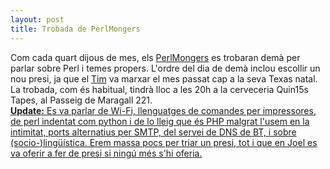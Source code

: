 ```yaml
---
layout: post
title: Trobada de PerlMongers
---
```


Com cada quart dijous de mes, els <a href="http://barcelona.pm.org/">PerlMongers</a> es trobaran demà  per parlar sobre Perl i temes propers. L'ordre del dia de demà  inclou escollir un nou presi, ja que el <a href="http://www.timallen.org/">Tim</a> va marxar el mes passat cap a la seva Texas natal.
La trobada, com és habitual, tindrà  lloc a les 20h a la cerveceria Quin15s Tapes, al Passeig de Maragall 221.
<ins datetime="2004-02-27T09:19:00+01:00" style="display: block;"><b lang="en">Update:</b> Es va parlar de Wi-Fi, llenguatges de comandes per impressores, de perl indentat com python i de lo lleig que és PHP malgrat l'usem en la intimitat, ports alternatius per SMTP, del servei de DNS de BT, i sobre (socio-)lingüística. Erem massa pocs per triar un presi, tot i que en <a href="http://www.pincky.com/">Joel</a> es va oferir a fer de presi si ningú més s'hi oferia.</ins>
